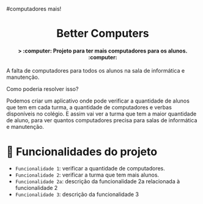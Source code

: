 #computadores mais!

<h1 align="center"> Better Computers </h1>
 
<h4 align="center">
> :computer: Projeto para ter mais computadores para os alunos. :computer:  
</h4>

A falta de computadores para todos os alunos na sala de informática e manutenção.

Como poderia resolver isso?

 Podemos criar um aplicativo onde pode verificar a quantidade de alunos que tem em cada turma, a quantidade de computadores e verbas disponíveis no colégio. E assim vai ver a turma que tem a maior quantidade de aluno, para ver quantos computadores precisa para salas de informática e manutenção.

# :hammer: Funcionalidades do projeto

- `Funcionalidade 1`: verificar a quantidade de computadores.
- `Funcionalidade 2`: verificar a turma que tem mais alunos.
- `Funcionalidade 2a`: descrição da funcionalidade 2a relacionada à funcionalidade 2
- `Funcionalidade 3`: descrição da funcionalidade 3
